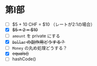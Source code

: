 # 第Ⅰ部

- [ ] $5 + 10 CHF = $10 （レートが2:1の場合）
- [x] ~~$5 * 2 = $10~~
- [ ] `amount` を private にする
- [x] ~~`Dollar` の副作用どうする？~~
- [ ] `Money` の丸め処理どうする？
- [x] ~~equals()~~
- [ ] hashCode()
